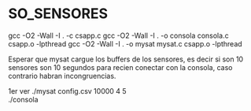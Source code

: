 # SO_SENSORES


gcc -O2 -Wall -I . -c csapp.c
gcc -O2 -Wall -I . -o consola consola.c csapp.o -lpthread
gcc -O2 -Wall -I . -o mysat mysat.c csapp.o -lpthread

Esperar que mysat cargue los buffers de los sensores, es decir si son 10 sensores son 10 segundos 
para recien conectar con la consola, caso contrario habran incongruencias. 

1er ver
./mysat config.csv 10000 4 5  
./consola